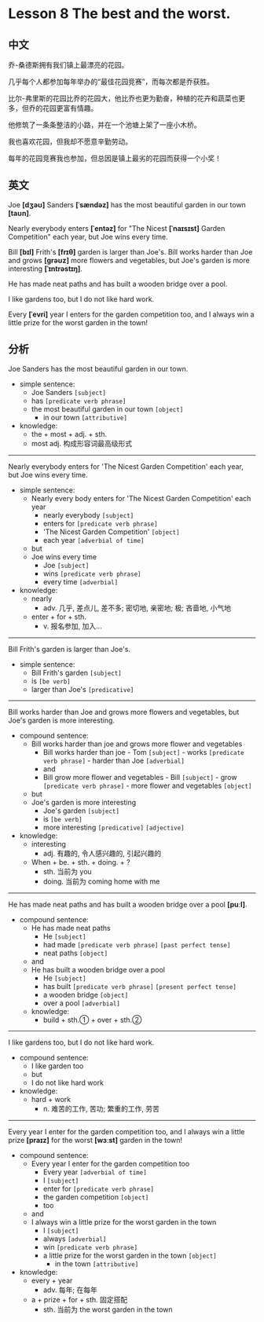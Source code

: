 # Lesson 8 The best and the worst.

## 中文

乔-桑德斯拥有我们镇上最漂亮的花园。

几乎每个人都参加每年举办的“最佳花园竞赛”，而每次都是乔获胜。

比尔-弗里斯的花园比乔的花园大，他比乔也更为勤奋，种植的花卉和蔬菜也更多，但乔的花园更富有情趣。

他修筑了一条条整洁的小路，并在一个池塘上架了一座小木桥。

我也喜欢花园，但我却不愿意辛勤劳动。

每年的花园竞赛我也参加，但总因是镇上最劣的花园而获得一个小奖！

## 英文

Joe **[dʒəʊ]** Sanders **[ˈsændəz]** has the most beautiful garden in our town **[taʊn]**.

Nearly everybody enters **[ˈentəz]** for "The Nicest **[ˈnaɪsɪst]** Garden Competition" each year, but Joe wins every time.

Bill **[bɪl]** Frith's **[frɪθ]** garden is larger than Joe's. Bill works harder than Joe and grows **[ɡrəʊz]** more flowers and vegetables, but Joe's garden is more interesting **[ˈɪntrəstɪŋ]**.

He has made neat paths and has built a wooden bridge over a pool.

I like gardens too, but I do not like hard work.

Every **[ˈevri]** year I enters for the garden competition too, and I always win a little prize for the worst garden in the town!

## 分析

Joe Sanders has the most beautiful garden in our town.
- simple sentence:
    - Joe Sanders `[subject]`
    - has `[predicate verb phrase]`
    - the most beautiful garden in our town `[object]`
        - in our town `[attributive]`
- knowledge:
    - the + most + adj. + sth. 
    - most adj. 构成形容词最高级形式
  
---

Nearly everybody enters for 'The Nicest Garden Competition' each year, but Joe wins every time.
- simple sentence:
    - Nearly every body enters for 'The Nicest Garden Competition' each year
        - nearly everybody `[subject]`
        - enters for `[predicate verb phrase]`
        - 'The Nicest Garden Competition' `[object]`
        - each year  `[adverbial of time]`
    - but 
    - Joe wins every time
        - Joe `[subject]`
        - wins `[predicate verb phrase]`
        - every time `[adverbial]`
- knowledge:
    - nearly
        - adv. 几乎, 差点儿, 差不多; 密切地, 亲密地; 极; 吝啬地, 小气地
    - enter + for + sth.
        - v. 报名参加, 加入...
  
---

Bill Frith's garden is larger than Joe's.
- simple sentence:
    - Bill Frith's garden `[subject]`
    - is `[be verb]`
    - larger than Joe's `[predicative]`
   
---
 
Bill works harder than Joe and grows more flowers and vegetables, but Joe's garden is more interesting.
- compound sentence:
    - Bill works harder than joe and grows more flower and vegetables
      - Bill works harder than joe
            - Tom `[subject]`
            - works `[predicate verb phrase]`
            - harder than Joe `[adverbial]`
      - and
      - Bill grow more flower and vegetables
            - Bill `[subject]`
            - grow `[predicate verb phrase]`
            - more flower and vegetables `[object]`
    - but
    - Joe's garden is more interesting
      - Joe's garden `[subject]`
      - is `[be verb]`
      - more interesting `[predicative]` `[adjective]`
- knowledge:
    - interesting
      - adj. 有趣的, 令人感兴趣的, 引起兴趣的
    - When + be. + sth. + doing. + ?
      - sth.  当前为 you
      - doing.  当前为 coming home with me    
  
---

He has made neat paths and has built a wooden bridge over a pool **[puːl]**.
- compound sentence:
    - He has made neat paths 
        - He `[subject]`
        - had made `[predicate verb phrase]` `[past perfect tense]`
        - neat paths `[object]`
    - and
    - He has built a wooden bridge over a pool
      - He `[subject]`
      - has built `[predicate verb phrase]` `[present perfect tense]`
      - a wooden bridge `[object]`
      - over a pool `[adverbial]`
  - knowledge:
    - build + sth.① + over + sth.②
  
---

I like gardens too, but I do not like hard work.
- compound sentence:
    - I like garden too
    - but
    - I do not like hard work
- knowledge:
    - hard + work
      - n. 难苦的工作, 苦功; 繁重的工作, 劳苦
  
---

Every year I enter for the garden competition too, and I always win a little prize **[praɪz]** for the worst **[wɜːst]** garden in the town!
- compound sentence:
    - Every year I enter for the garden competition too
        - Every year `[adverbial of time]`
        - I `[subject]`
        - enter for `[predicate verb phrase]`
        - the garden competition `[object]`
        - too 
    - and
    - I always win a little prize for the worst garden in the town
        - I `[subject]`
        - always `[adverbial]`
        - win `[predicate verb phrase]`
        - a little prize for the worst garden in the town `[object]`
            - in the town `[attributive]`
- knowledge:
    - every + year
      - adv. 每年; 在每年
    - a + prize + for + sth. 固定搭配
      - sth.  当前为 the worst garden in the town